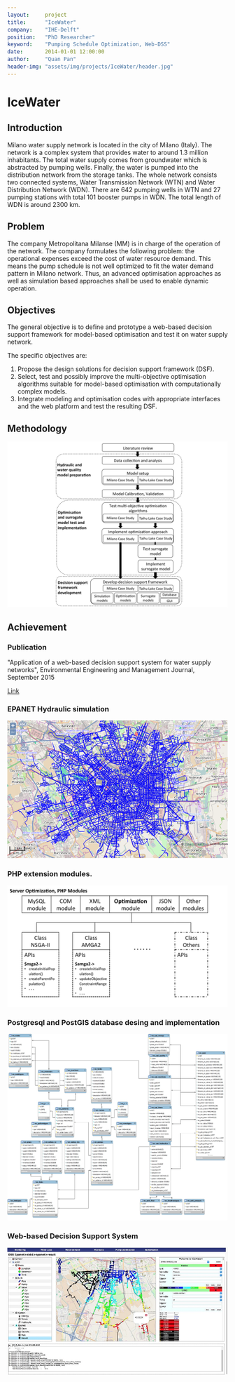 ```yaml
---
layout:     project
title:      "IceWater"
company:    "IHE-Delft"
position:   "PhD Researcher"
keyword:    "Pumping Schedule Optimization, Web-DSS"
date:       2014-01-01 12:00:00
author:     "Quan Pan"
header-img: "assets/img/projects/IceWater/header.jpg"
---
```


# [](#header-1)IceWater

## Introduction

Milano water supply network is located in the city of Milano (Italy). The network is a complex system that provides water to around 1.3 million inhabitants. The total water supply comes from groundwater which is abstracted by pumping wells. Finally, the water is pumped into the distribution network from the storage tanks. The whole network consists two connected systems, Water Transmission Network (WTN) and Water Distribution Network (WDN). There are 642 pumping wells in WTN and 27 pumping stations with total 101 booster pumps in WDN. The total length of WDN is around 2300 km.

## Problem

The company Metropolitana Milanse (MM) is in charge of the operation of the network. The company formulates the following problem: the operational expenses exceed the cost of water resource demand. This means the pump schedule is not well optimized to fit the water demand pattern in Milano network. Thus, an advanced optimisation approaches as well as simulation based approaches shall be used to enable dynamic operation.

## Objectives

The general objective is to define and prototype a web-based decision support framework for model-based optimisation and test it on water supply network. 

The specific objectives are:

1.	Propose the design solutions for decision support framework (DSF).
2.	Select, test and possibly improve the multi-objective optimisation algorithms suitable for model-based optimisation with computationally complex models.
4.	Integrate modeling and optimisation codes with appropriate interfaces and the web platform and test the resulting DSF.

## Methodology

![](/assets/img/projects/IceWater/methodology.jpg)

## Achievement

### Publication 

"Application of a web-based decision support system for water supply networks", Environmental Engineering and Management Journal, September 2015

[Link](http://www.eemj.eu/index.php/EEMJ/article/view/2369)

### EPANET Hydraulic simulation

![](/assets/img/projects/IceWater/Milano.png)

### PHP extension modules.

![](/assets/img/projects/IceWater/PHPmodules.jpg)

### Postgresql and PostGIS database desing and implementation

![](/assets/img/projects/IceWater/database.jpg)

### Web-based Decision Support System

![](/assets/img/projects/IceWater/DSS.jpg)
